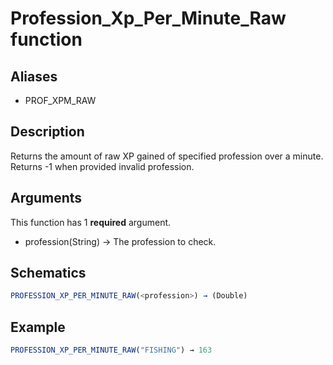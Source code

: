 # Profession_Xp_Per_Minute_Raw function

## Aliases

- PROF_XPM_RAW

## Description

Returns the amount of raw XP gained of specified profession over a minute. Returns -1 when provided invalid profession.

## Arguments

This function has 1 **required** argument.

- profession(String) → The profession to check.

## Schematics

```js
PROFESSION_XP_PER_MINUTE_RAW(<profession>) → (Double)
```

## Example

```js
PROFESSION_XP_PER_MINUTE_RAW("FISHING") → 163
```
